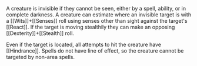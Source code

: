 A creature is invisible if they cannot be seen, either by a spell, ability, or in complete darkness. A creature can estimate where an invisible target is with a [[Wits]]+[[Senses]] roll using senses other than sight against the target's [[React]]. If the target is moving stealthily they can make an opposing [[Dexterity]]+[[Stealth]] roll.

Even if the target is located, all attempts to hit the creature have [[Hindrance]]. Spells do not have line of effect, so the creature cannot be targeted by non-area spells.